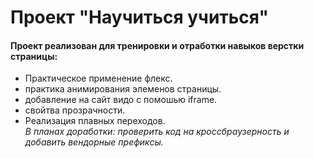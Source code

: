 # Проект "Научиться учиться"
#### Проект реализован для тренировки и отработки навыков верстки страницы:
* Практическое применение флекс.
* практика анимирования элеменов страницы.
* добавление на сайт видо с помошью iframe.
* свойтва прозрачности.
* Реализация плавных переходов.  
*В планах доработки: проверить код на кроссбраузерность и добавить вендорные префиксы.*

